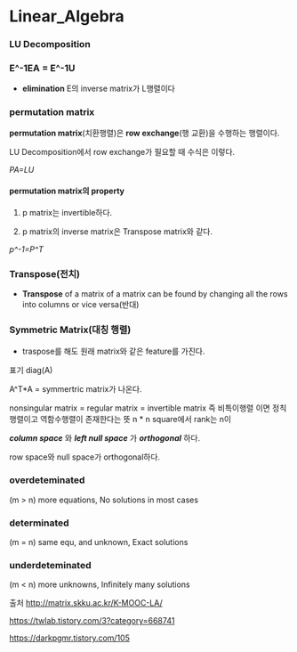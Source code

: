 # Linear_Algebra

### LU Decomposition

### E^-1EA = E^-1U

- **elimination** E의 inverse matrix가 L행렬이다

### permutation matrix
  **permutation matrix**(치환행렬)은 __row exchange__(행 교환)을 수행하는 행렬이다.
  
  LU Decomposition에서 row exchange가 필요할 때 수식은 이렇다.
 
  _PA=LU_
  
  #### permutation matrix의 property
  
  1. p matrix는 invertible하다.
  
  2. p matrix의 inverse matrix은 Transpose matrix와 같다.
  
  _p^-1=P^T_
  
  
  
  
  
  
### Transpose(전치)
 
- **Transpose** of a matrix of a matrix can be found by changing all the rows into columns or vice versa(반대)    




### Symmetric Matrix(대칭 행렬)


- traspose를 해도 원래 matrix와 같은 feature를 가진다.

표기 diag(A)

A^T*A = symmertric matrix가 나온다.
  
 
nonsingular matrix = regular matrix = invertible matrix
즉 비특이행렬 이면 정칙행렬이고 역함수행렬이 존재한다는 뜻
n * n square에서 rank는 n이 




**_column space_** 와 **_left null space_** 가 **_orthogonal_** 하다.

row space와 null space가 orthogonal하다.






### overdeteminated

(m > n) more equations, No solutions in most cases


### determinated

(m = n) same equ, and unknown, Exact solutions


### underdeteminated

(m < n) more unknowns, Infinitely many solutions










출처
http://matrix.skku.ac.kr/K-MOOC-LA/

https://twlab.tistory.com/3?category=668741


https://darkpgmr.tistory.com/105

